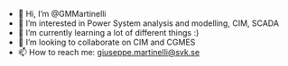 - 👋 Hi, I’m @GMMartinelli
- 👀 I’m interested in Power System analysis and modelling, CIM, SCADA
- 🌱 I’m currently learning a lot of different things :)
- 💞️ I’m looking to collaborate on CIM and CGMES
- 📫 How to reach me: giuseppe.martinelli@svk.se

<!---
GMMartinelli/GMMartinelli is a ✨ special ✨ repository because its `README.md` (this file) appears on your GitHub profile.
You can click the Preview link to take a look at your changes.
--->
